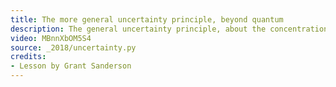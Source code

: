 ```yaml
---
title: The more general uncertainty principle, beyond quantum
description: The general uncertainty principle, about the concentration of a wave vs the concentration of its fourier transform, applied to two non-quantum examples before showing what it means for the Heisenberg uncertainty principle.
video: MBnnXbOM5S4
source: _2018/uncertainty.py
credits:
- Lesson by Grant Sanderson
---
```

